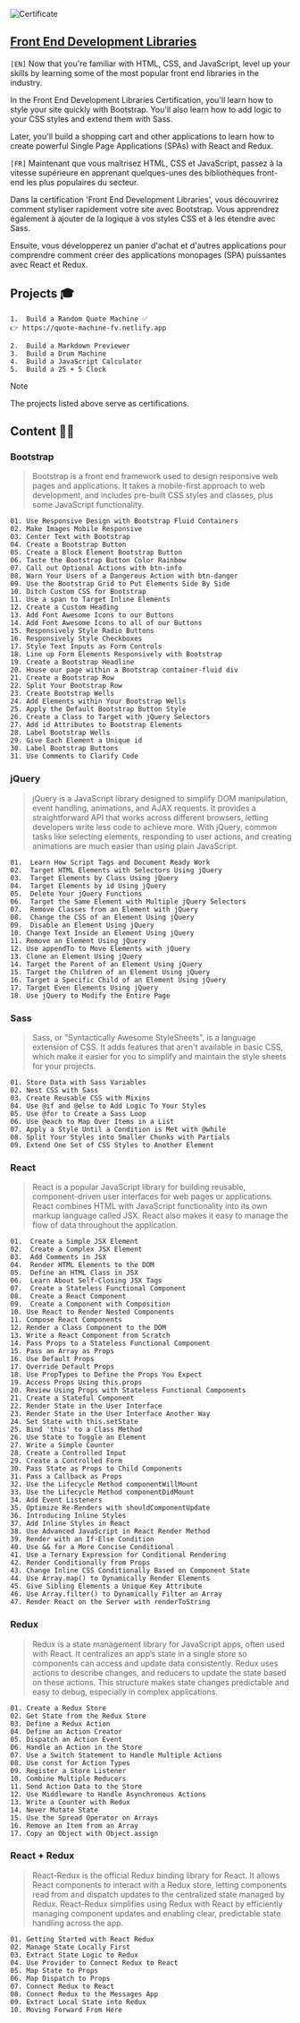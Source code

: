![Certificate](Certificate.png)

## [Front End Development Libraries](https://www.freecodecamp.org/learn/front-end-development-libraries/)

`[EN]` Now that you're familiar with HTML, CSS, and JavaScript, level up your skills by learning some of the most popular front end libraries in the industry.

In the Front End Development Libraries Certification, you'll learn how to style your site quickly with Bootstrap. You'll also learn how to add logic to your CSS styles and extend them with Sass.

Later, you'll build a shopping cart and other applications to learn how to create powerful Single Page Applications (SPAs) with React and Redux.

`[FR]` Maintenant que vous maîtrisez HTML, CSS et JavaScript, passez à la vitesse supérieure en apprenant quelques-unes des bibliothèques front-end les plus populaires du secteur.

Dans la certification 'Front End Development Libraries', vous découvrirez comment styliser rapidement votre site avec Bootstrap. Vous apprendrez également à ajouter de la logique à vos styles CSS et à les étendre avec Sass.

Ensuite, vous développerez un panier d'achat et d'autres applications pour comprendre comment créer des applications monopages (SPA) puissantes avec React et Redux.


## Projects 🎓 
```
1.  Build a Random Quote Machine ✅
👉 https://quote-machine-fv.netlify.app

2.  Build a Markdown Previewer  
3.  Build a Drum Machine  
4.  Build a JavaScript Calculator  
5.  Build a 25 + 5 Clock  
```
> [!NOTE] 
> The projects listed above serve as certifications.

## Content 👨‍🏫
### Bootstrap
> Bootstrap is a front end framework used to design responsive web pages and applications. It takes a mobile-first approach to web development, and includes pre-built CSS styles and classes, plus some JavaScript functionality.

```
01. Use Responsive Design with Bootstrap Fluid Containers  
02. Make Images Mobile Responsive  
03. Center Text with Bootstrap  
04. Create a Bootstrap Button  
05. Create a Block Element Bootstrap Button  
06. Taste the Bootstrap Button Color Rainbow  
07. Call out Optional Actions with btn-info  
08. Warn Your Users of a Dangerous Action with btn-danger  
09. Use the Bootstrap Grid to Put Elements Side By Side  
10. Ditch Custom CSS for Bootstrap  
11. Use a span to Target Inline Elements  
12. Create a Custom Heading  
13. Add Font Awesome Icons to our Buttons  
14. Add Font Awesome Icons to all of our Buttons  
15. Responsively Style Radio Buttons  
16. Responsively Style Checkboxes  
17. Style Text Inputs as Form Controls  
18. Line up Form Elements Responsively with Bootstrap  
19. Create a Bootstrap Headline  
20. House our page within a Bootstrap container-fluid div  
21. Create a Bootstrap Row  
22. Split Your Bootstrap Row  
23. Create Bootstrap Wells  
24. Add Elements within Your Bootstrap Wells  
25. Apply the Default Bootstrap Button Style  
26. Create a Class to Target with jQuery Selectors  
27. Add id Attributes to Bootstrap Elements  
28. Label Bootstrap Wells  
29. Give Each Element a Unique id  
30. Label Bootstrap Buttons  
31. Use Comments to Clarify Code
```

### jQuery
> jQuery is a JavaScript library designed to simplify DOM manipulation, event handling, animations, and AJAX requests. It provides a straightforward API that works across different browsers, letting developers write less code to achieve more. With jQuery, common tasks like selecting elements, responding to user actions, and creating animations are much easier than using plain JavaScript.

```
01.  Learn How Script Tags and Document Ready Work  
02.  Target HTML Elements with Selectors Using jQuery  
03.  Target Elements by Class Using jQuery  
04.  Target Elements by id Using jQuery  
05.  Delete Your jQuery Functions  
06.  Target the Same Element with Multiple jQuery Selectors  
07.  Remove Classes from an Element with jQuery  
08.  Change the CSS of an Element Using jQuery  
09.  Disable an Element Using jQuery  
10. Change Text Inside an Element Using jQuery  
11. Remove an Element Using jQuery  
12. Use appendTo to Move Elements with jQuery  
13. Clone an Element Using jQuery  
14. Target the Parent of an Element Using jQuery  
15. Target the Children of an Element Using jQuery  
16. Target a Specific Child of an Element Using jQuery  
17. Target Even Elements Using jQuery  
18. Use jQuery to Modify the Entire Page
```

### Sass
> Sass, or "Syntactically Awesome StyleSheets", is a language extension of CSS. It adds features that aren't available in basic CSS, which make it easier for you to simplify and maintain the style sheets for your projects.

```
01. Store Data with Sass Variables  
02. Nest CSS with Sass  
03. Create Reusable CSS with Mixins  
04. Use @if and @else to Add Logic To Your Styles  
05. Use @for to Create a Sass Loop  
06. Use @each to Map Over Items in a List  
07. Apply a Style Until a Condition is Met with @while  
08. Split Your Styles into Smaller Chunks with Partials  
09. Extend One Set of CSS Styles to Another Element
```

### React
> React is a popular JavaScript library for building reusable, component-driven user interfaces for web pages or applications. React combines HTML with JavaScript functionality into its own markup language called JSX. React also makes it easy to manage the flow of data throughout the application.

```
01.  Create a Simple JSX Element  
02.  Create a Complex JSX Element  
03.  Add Comments in JSX  
04.  Render HTML Elements to the DOM  
05.  Define an HTML Class in JSX  
06.  Learn About Self-Closing JSX Tags  
07.  Create a Stateless Functional Component  
08.  Create a React Component  
09.  Create a Component with Composition  
10. Use React to Render Nested Components  
11. Compose React Components  
12. Render a Class Component to the DOM  
13. Write a React Component from Scratch  
14. Pass Props to a Stateless Functional Component  
15. Pass an Array as Props  
16. Use Default Props  
17. Override Default Props  
18. Use PropTypes to Define the Props You Expect  
19. Access Props Using this.props  
20. Review Using Props with Stateless Functional Components  
21. Create a Stateful Component  
22. Render State in the User Interface  
23. Render State in the User Interface Another Way  
24. Set State with this.setState  
25. Bind 'this' to a Class Method  
26. Use State to Toggle an Element  
27. Write a Simple Counter  
28. Create a Controlled Input  
29. Create a Controlled Form  
30. Pass State as Props to Child Components  
31. Pass a Callback as Props  
32. Use the Lifecycle Method componentWillMount  
33. Use the Lifecycle Method componentDidMount  
34. Add Event Listeners  
35. Optimize Re-Renders with shouldComponentUpdate  
36. Introducing Inline Styles  
37. Add Inline Styles in React  
38. Use Advanced JavaScript in React Render Method  
39. Render with an If-Else Condition  
40. Use && for a More Concise Conditional  
41. Use a Ternary Expression for Conditional Rendering  
42. Render Conditionally from Props  
43. Change Inline CSS Conditionally Based on Component State  
44. Use Array.map() to Dynamically Render Elements  
45. Give Sibling Elements a Unique Key Attribute  
46. Use Array.filter() to Dynamically Filter an Array  
47. Render React on the Server with renderToString  
```

### Redux
> Redux is a state management library for JavaScript apps, often used with React. It centralizes an app’s state in a single store so components can access and update data consistently. Redux uses actions to describe changes, and reducers to update the state based on these actions. This structure makes state changes predictable and easy to debug, especially in complex applications.

```
01. Create a Redux Store  
02. Get State from the Redux Store  
03. Define a Redux Action  
04. Define an Action Creator  
05. Dispatch an Action Event  
06. Handle an Action in the Store  
07. Use a Switch Statement to Handle Multiple Actions  
08. Use const for Action Types  
09. Register a Store Listener  
10. Combine Multiple Reducers  
11. Send Action Data to the Store  
12. Use Middleware to Handle Asynchronous Actions  
13. Write a Counter with Redux  
14. Never Mutate State  
15. Use the Spread Operator on Arrays  
16. Remove an Item from an Array  
17. Copy an Object with Object.assign 
```

### React + Redux
> React-Redux is the official Redux binding library for React. It allows React components to interact with a Redux store, letting components read from and dispatch updates to the centralized state managed by Redux. React-Redux simplifies using Redux with React by efficiently managing component updates and enabling clear, predictable state handling across the app.

```
01. Getting Started with React Redux  
02. Manage State Locally First  
03. Extract State Logic to Redux  
04. Use Provider to Connect Redux to React  
05. Map State to Props  
06. Map Dispatch to Props  
07. Connect Redux to React  
08. Connect Redux to the Messages App  
09. Extract Local State into Redux  
10. Moving Forward From Here 
```
